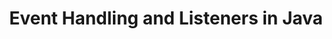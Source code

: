 ---
id: event-handling-and-listeners
title: Event Handling and Listeners in Java
sidebar_label: Event Handling and Listeners
sidebar_position: 3
tags: [java, swing, event handling, listeners]
description: In this tutorial, we will learn about event handling and listeners in Java. We will learn about how to handle events in Java Swing applications using event listeners.
---